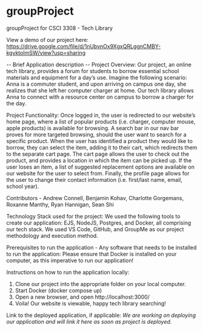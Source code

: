 # groupProject
groupProject for CSCI 3308 - Tech Library

View a demo of our project here: https://drive.google.com/file/d/1nUbvnOx9XgxQRLggnCMBY-kgyktoImSW/view?usp=sharing


-- Brief Application description -- 
Project Overview: Our project, an online tech library, provides a forum for students to borrow essential school materials and equipment for a day’s use. Imagine the following scenario: Anna is a commuter student, and upon arriving on campus one day, she realizes that she left her computer charger at home. Our tech library allows Anna to connect with a resource center on campus to borrow a charger for the day.

Project Functionality: Once logged in, the user is redirected to our website’s home page, where a list of popular products (i.e. charger, computer mouse, apple products) is available for browsing. A search bar in our nav bar proves for more targeted browsing, should the user want to search for a specific product. When the user has identified a product they would like to borrow, they can select the item, adding it to their cart, which redirects them to the separate cart page. The cart page allows the user to check out the product, and provides a location in which the item can be picked up. If the user loses an item, a list of suggested replacement options are available on our website for the user to select from. Finally, the profile page allows for the user to change their contact information (i.e. first/last name, email, school year). 



Contributors - Andrew Connell, Benjamin Kohav, Charlotte Gorgemans, Roxanne Manthy, Ryan Hannigan, Sean Shi


Technology Stack used for the project:
We used the following tools to create our application:
EJS, NodeJS, Postgres, and Docker, all comprising our tech stack. We used VS Code, GitHub, and GroupMe as our project methodology and execution method.


Prerequisites to run the application - Any software that needs to be installed to run the application:
Please ensure that Docker is installed on your computer, as this imperative to run our application!

Instructions on how to run the application locally:
1. Clone our project into the appropriate folder on your local computer. 
2. Start Docker (docker compose up)
3. Open a new browser, and open http://localhost:3000/
4. Voila! Our website is viewable, happy tech library searching!


Link to the deployed application, if applicable:
*We are working on deploying our application and will link it here as soon as project is deployed.*

